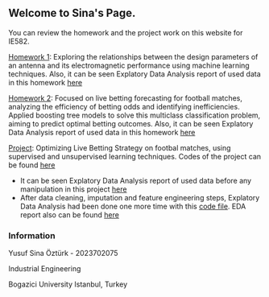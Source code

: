 ## Welcome to Sina's Page.

You can review the homework and the project work on this website for IE582.

[Homework 1](files\HW1\HW1.html): Exploring the relationships between the design parameters of an antenna and its electromagnetic performance using machine learning techniques. Also, it can be seen Explatory Data Analysis report of used data in this homework [here](files\HW1\HW1_EDA.html)

[Homework 2](files\HW2\HW2.html): Focused on live betting forecasting for football matches, analyzing the efficiency of betting odds and identifying inefficiencies. Applied boosting tree models to solve this multiclass classification problem, aiming to predict optimal betting outcomes. Also, it can be seen Explatory Data Analysis report of used data in this homework [here](files\HW2\HW2_EDA.html)

[Project](files\Project\Project.pdf): Optimizing Live Betting Strategy on footbal matches, using supervised and unsupervised learning techniques. Codes of the project can be found [here](files\Project\model_training.ipynb)

- It can be seen Explatory Data Analysis report of used data before any manipulation in this project [here](files\Project\Project_EDA.html)
- After data cleaning, imputation and feature engineering steps, Explatory Data Analysis had been done one more time with this [code file](files\Project\data_prep.ipynb). EDA report also can be found [here](files\Project\Project_Imputed_Data_EDA.html)

### Information

Yusuf Sina Öztürk - 2023702075

Industrial Engineering

Bogazici University 
Istanbul, Turkey